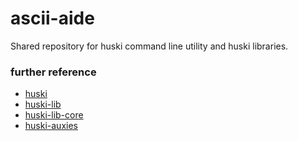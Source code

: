 # ascii-aide
Shared repository for huski command line utility and huski libraries.

### further reference
- [huski](https://github.com/deep-outcome/ascii-aide/tree/main/huski)
- [huski-lib](https://github.com/deep-outcome/ascii-aide/tree/main/huski-lib)
- [huski-lib-core](https://github.com/deep-outcome/ascii-aide/tree/main/huski-lib-core)
- [huski-auxies](https://github.com/deep-outcome/ascii-aide/tree/main/huski-auxies)
